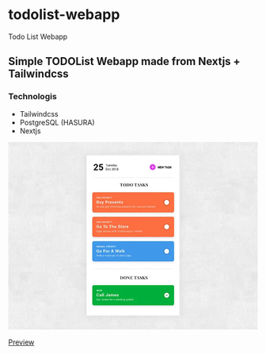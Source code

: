 # todolist-webapp
Todo List Webapp

## Simple TODOList Webapp made from Nextjs + Tailwindcss 

### Technologis 
- Tailwindcss 
- PostgreSQL (HASURA)
- Nextjs 


![Preview](to-do-thumb.png)

[Preview](https://1ae420618895.ngrok.app)
